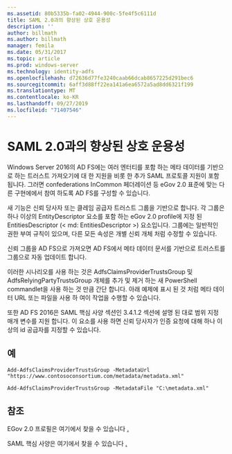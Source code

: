 ```yaml
---
ms.assetid: 80b5335b-fa02-4944-900c-5fe4f5c6111d
title: SAML 2.0과의 향상된 상호 운용성
description: ''
author: billmath
ms.author: billmath
manager: femila
ms.date: 05/31/2017
ms.topic: article
ms.prod: windows-server
ms.technology: identity-adfs
ms.openlocfilehash: d72636d77fe3240caab66dcab8657225d291bec6
ms.sourcegitcommit: 6aff3d88ff22ea141a6ea6572a5ad8dd6321f199
ms.translationtype: MT
ms.contentlocale: ko-KR
ms.lasthandoff: 09/27/2019
ms.locfileid: "71407546"
---
```

# <a name="improved-interoperability-with-saml-20"></a>SAML 2.0과의 향상된 상호 운용성



  
Windows Server 2016의 AD FS에는 여러 엔터티를 포함 하는 메타 데이터를 기반으로 하는 트러스트 가져오기에 대 한 지원을 비롯 한 추가 SAML 프로토콜 지원이 포함 됩니다.  그러면 confederations InCommon 페더레이션 등 eGov 2.0 표준에 맞는 다른 구현에에서 참여 하도록 AD FS를 구성할 수 있습니다.   
  
새 기능은 신뢰 당사자 또는 클레임 공급자 트러스트 그룹을 기반으로 합니다. 각 그룹은 하나 이상의 EntityDescriptor 요소를 포함 하는 eGov 2.0 profile에 지정 된 EntitiesDescriptor (< md: EntitiesDescriptor >) 요소입니다.  그룹에는 일반적인 권한 부여 규칙이 있으며, 다른 모든 속성은 개별 신뢰 개체 처럼 수정할 수 있습니다.  
  
신뢰 그룹을 AD FS으로 가져오면 AD FS에서 메타 데이터 문서를 기반으로 트러스트를 그룹으로 자동 업데이트 합니다.  
  
이러한 시나리오를 사용 하는 것은 AdfsClaimsProviderTrustsGroup 및 AdfsRelyingPartyTrustsGroup 개체를 추가 및 제거 하는 새 PowerShell commandlet을 사용 하는 것 만큼 간단 합니다. 아래 예제에 표시 된 것 처럼 메타 데이터 URL 또는 파일을 사용 하 여이 작업을 수행할 수 있습니다.  
  
또한 AD FS 2016은 SAML 핵심 사양 섹션인 3.4.1.2 섹션에 설명 된 대로 범위 지정 매개 변수를 지원 합니다. 이 요소를 사용 하면 신뢰 당사자가 인증 요청에 대해 하나 이상의 id 공급자를 지정할 수 있습니다.  
  
## <a name="examples"></a>예  
  
```  
Add-AdfsClaimsProviderTrustsGroup -MetadataUrl "https://www.contosoconsortium.com/metadata/metadata.xml"   
```  
  
  
  
```  
Add-AdfsClaimsProviderTrustsGroup -MetadataFile "C:\metadata.xml"   
```  
  
## <a name="references"></a>참조  
  
EGov 2.0 프로필은 여기에서 찾을 수 있습니다 [.](https://kantarainitiative.org/confluence/download/attachments/60817482/kantara-report-egov-saml2-profile-2.0.pdf?version=1&modificationDate=1345580916000&api=v2)  
  
SAML 핵심 사양은 여기에서 찾을 수 있습니다 [.](https://docs.oasis-open.org/security/saml/v2.0/saml-core-2.0-os.pdf)   


